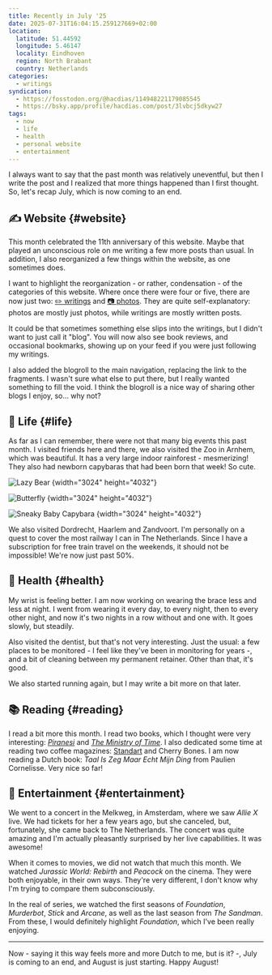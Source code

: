```yaml
---
title: Recently in July '25
date: 2025-07-31T16:04:15.259127669+02:00
location:
  latitude: 51.44592
  longitude: 5.46147
  locality: Eindhoven
  region: North Brabant
  country: Netherlands
categories:
  - writings
syndication:
  - https://fosstodon.org/@hacdias/114948221179085545
  - https://bsky.app/profile/hacdias.com/post/3lvbcj5dkyw27
tags:
  - now
  - life
  - health
  - personal website
  - entertainment
---
```


I always want to say that the past month was relatively uneventful, but then I write the post and I realized that more things happened than I first thought. So, let's recap July, which is now coming to an end.

<!--more-->

## ✍️ Website {#website}

This month celebrated the 11th anniversary of this website. Maybe that played an unconscious role on me writing a few more posts than usual. In addition, I also reorganized a few things within the website, as one sometimes does.

I want to highlight the reorganization - or rather, condensation - of the categories of this website. Where once there were four or five, there are now just two: [✏️ writings](/writings/) and [📷 photos](/photos/). They are quite self-explanatory: photos are mostly just photos, while writings are mostly written posts.

It could be that sometimes something else slips into the writings, but I didn't want to just call it "blog". You will now also see book reviews, and occasional bookmarks, showing up on your feed if you were just following my writings.

I also added the blogroll to the main navigation, replacing the link to the fragments. I wasn't sure what else to put there, but I really wanted something to fill the void. I think the blogroll is a nice way of sharing other blogs I enjoy, so... why not?

## 🍄 Life {#life}

As far as I can remember, there were not that many big events this past month. I visited friends here and there, we also visited the Zoo in Arnhem, which was beautiful. It has a very large indoor rainforest - mesmerizing! They also had newborn capybaras that had been born that week! So cute.

<div class='fg' style='grid-template-columns: repeat(3, 1fr);'>

![Lazy Bear](image:2025-07-31-bear)
{width="3024" height="4032"}

![Butterfly](image:2025-07-31-butterfly)
{width="3024" height="4032"}

![Sneaky Baby Capybara](image:2025-07-31-capybara)
{width="3024" height="4032"}

</div>

We also visited Dordrecht, Haarlem and Zandvoort. I'm personally on a quest to cover the most railway I can in The Netherlands. Since I have a subscription for free train travel on the weekends, it should not be impossible! We're now just past 50%.

## 💪 Health {#health}

My wrist is feeling better. I am now working on wearing the brace less and less at night. I went from wearing it every day, to every night, then to every other night, and now it's two nights in a row without and one with. It goes slowly, but steadily.

Also visited the dentist, but that's not very interesting. Just the usual: a few places to be monitored - I feel like they've been in monitoring for years -, and a bit of cleaning between my permanent retainer. Other than that, it's good.

We also started running again, but I may write a bit more on that later.

## 📚 Reading {#reading}

I read a bit more this month. I read two books, which I thought were very interesting: [*Piranesi*](/2025/07/19/piranesi/) and [*The Ministry of Time*](/2025/07/29/the-ministry-of-time/). I also dedicated some time at reading two coffee magazines: [Standart](/2025/07/31/standart/) and Cherry Bones. I am now reading a Dutch book: *Taal Is Zeg Maar Echt Mijn Ding* from Paulien Cornelisse. Very nice so far!

## 🍿 Entertainment {#entertainment}

We went to a concert in the Melkweg, in Amsterdam, where we saw *Allie X* live. We had tickets for her a few years ago, but she canceled, but, fortunately, she came back to The Netherlands. The concert was quite amazing and I'm actually pleasantly surprised by her live capabilities. It was awesome!

When it comes to movies, we did not watch that much this month. We watched *Jurassic World: Rebirth* and *Peacock* on the cinema. They were both enjoyable, in their own ways. They're very different, I don't know why I'm trying to compare them subconsciously.

In the real of series, we watched the first seasons of *Foundation*, *Murderbot*, *Stick* and *Arcane*, as well as the last season from *The Sandman*. From these, I would definitely highlight *Foundation*, which I've been really enjoying.

<hr>

Now - saying it this way feels more and more Dutch to me, but is it? -, July is coming to an end, and August is just starting. Happy August!
